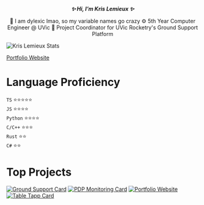 ***<p style="text-align:center">✨ Hi, I’m Kris Lemieux ✨</p>***

<p style="text-align:center">
  📖 I am dylexic lmao, so my variable names go crazy
  ⚙ 5th Year Computer Engineer @ UVic
  🚀 Project Coordinator for UVic Rocketry's Ground Support Platform
</p>

![Kris Lemieux Stats](https://github-readme-stats.vercel.app/api?username=klemie&show_icons=true&bg_color=22272E&hide_rank=true&text_color=DEDBDB&title_color=2770DC&icon_color=2770DC&border_color=313843)

[Portfolio Website](https://klemie.github.io/Portfolio)

# Language Proficiency

`TS` ⭐⭐⭐⭐⭐\
`JS` ⭐⭐⭐⭐\
`Python` ⭐⭐⭐⭐\
`C/C++` ⭐⭐⭐\
`Rust` ⭐⭐\
`C#` ⭐⭐

# Top Projects

[![Ground Support Card](https://github-readme-stats.vercel.app/api/pin/?username=UVicRocketry&repo=Ground-Support&bg_color=22272E&title_color=F5C51C&text_color=DEDBDB&icon_color=F5C51C&border_color=313843)](https://github.com/UVicRocketry/Ground-Support.git)
[![PDP Monitoring Card](https://github-readme-stats.vercel.app/api/pin/?username=UVicRocketry&repo=PDP-Monitoring-System&bg_color=22272E&title_color=8D66C3&text_color=DEDBDB&icon_color=8D66C3&border_color=313843)](https://github.com/UVicRocketry/PDP-Monitoring-System.git)
[![Portfolio Website](https://github-readme-stats.vercel.app/api/pin/?username=klemie&repo=Portfolio&bg_color=22272E&title_color=F47749&text_color=DEDBDB&icon_color=F47749&border_color=313843)](https://github.com/klemie/Portfolio)
[![Table Tapp Card](https://github-readme-stats.vercel.app/api/pin/?username=TableTapp&repo=TableTapp&bg_color=22272E&title_color=CF4F45&text_color=DEDBDB&icon_color=CF4F45&border_color=313843)](https://github.com/TableTapp/TableTapp.git)

<!---
klemie/klemie is a ✨ special ✨ repository because its `README.md` (this file) appears on your GitHub profile.
You can click the Preview link to take a look at your changes.
--->
